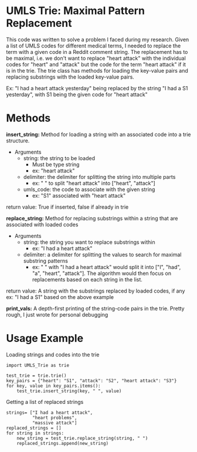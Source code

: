 # UMLS Trie: Maximal Pattern Replacement
This code was written to solve a problem I faced during my research. Given a list of UMLS codes for different medical terms, I needed to replace the term with a given code in a Reddit comment string. The replacement has to be maximal, i.e. we don't want to replace "heart attack" with the individual codes for "heart" and "attack" but the code for the term "heart attack" if it is in the trie. The trie class has methods for loading the key-value pairs and replacing substrings with the loaded key-value pairs.

Ex: "I had a heart attack yesterday" being replaced by the string "I had a S1 yesterday", with S1 being the given code for "heart attack"

# Methods
**insert_string:** Method for loading a string with an associated code into a trie structure.

 - Arguments
	 - string: the string to be loaded
		 - Must be type string
		 - ex: "heart attack"
	 - delimiter: the delimiter for splitting the string into multiple parts
		 - ex: " " to split "heart attack" into ["heart", "attack"]
	 - umls_code: the code to associate with the given string
		 - ex: "S1" associated with "heart attack"

return value: True if inserted, false if already in trie

**replace_string:** Method for replacing substrings within a string that are associated with loaded codes

 - Arguments
	 - string: the string you want to replace substrings within
		 - ex: "I had a heart attack"
	 - delimiter: a delimiter for splitting the values to search for maximal substring patterns
		 - ex: " " with "I had a heart attack" would split it into ["I", "had", "a", "heart", "attack"]. The algorithm would then focus on replacements based on each string in the list.
		
return value: A string with the substrings replaced by loaded codes, if any
	ex: "I had a S1" based on the above example

**print_vals:** A depth-first printing of the string-code pairs in the trie. Pretty rough, I just wrote for personal debugging

# Usage Example

Loading strings and codes into the trie

    import UMLS_Trie as trie
    
    test_trie = trie.trie()
    key_pairs = {"heart": "S1", "attack": "S2", "heart attack": "S3"}
    for key, value in key_pairs.items():
	    test_trie.insert_string(key, " ", value)

Getting a list of replaced strings

 

    strings= ["I had a heart attack",
			  "heart problems",
			  "massive attack"]
	replaced_strings = []
	for string in strings:
		new_string = test_trie.replace_string(string, " ")
		replaced_strings.append(new_string)

